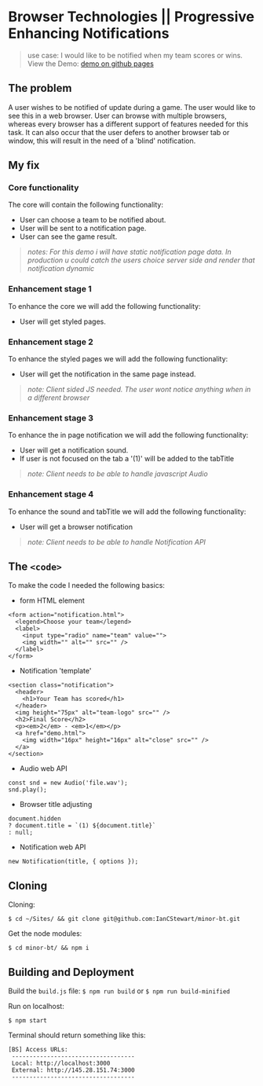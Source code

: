 # Browser Technologies || Progressive Enhancing Notifications
> use case: I would like to be notified when my team scores or wins.
> View the Demo: [demo on github pages](http://iancstewart.github.io/minor-bt/notification/demo.html)

## The problem
A user wishes to be notified of update during a game. The user would like to see this in a web browser. User can browse with multiple browsers, whereas every browser has a different support of features needed for this task. It can also occur that the user defers to another browser tab or window, this will result in the need of a 'blind' notification.

## My fix
### Core functionality
The core will contain the following functionality:

- User can choose a team to be notified about.
- User will be sent to a notification page.
- User can see the game result.

> *notes: For this demo i will have static notification page data. In production u could catch the users choice server side and render that notification dynamic*

### Enhancement stage 1
To enhance the core we will add the following functionality:

- User will get styled pages.

### Enhancement stage 2
To enhance the styled pages we will add the following functionality:

- User will get the notification in the same page instead.

> *note: Client sided JS needed. The user wont notice anything when in a different browser*

### Enhancement stage 3
To enhance the in page notification we will add the following functionality:

- User will get a notification sound.
- If user is not focused on the tab a '(1)' will be added to the tabTitle

> *note: Client needs to be able to handle javascript Audio*

### Enhancement stage 4
To enhance the sound and tabTitle we will add the following functionality:

- User will get a browser notification

> *note: Client needs to be able to handle Notification API*

## The `<code>`
To make the code I needed the following basics:

- form HTML element
```
<form action="notification.html">
  <legend>Choose your team</legend>
  <label>
    <input type="radio" name="team" value="">
    <img width="" alt="" src="" />
  </label>
</form>
```
- Notification 'template'
```
<section class="notification">
  <header>
    <h1>Your Team has scored</h1>
  </header>
  <img height="75px" alt="team-logo" src="" />
  <h2>Final Score</h2>
  <p><em>2</em> - <em>1</em></p>
  <a href="demo.html">
    <img width="16px" height="16px" alt="close" src="" />
  </a>
</section>
```
- Audio web API
```
const snd = new Audio('file.wav');
snd.play();
```
- Browser title adjusting
```
document.hidden
? document.title = `(1) ${document.title}`
: null;
```
- Notification web API
```
new Notification(title, { options });
```

## Cloning
Cloning:
```
$ cd ~/Sites/ && git clone git@github.com:IanCStewart/minor-bt.git
```

Get the node modules:
```
$ cd minor-bt/ && npm i
```

## Building and Deployment
Build the `build.js` file:
`$ npm run build` or `$ npm run build-minified`

Run on localhost:
```
$ npm start
```

Terminal should return something like this:
```
[BS] Access URLs:
 -----------------------------------
 Local: http://localhost:3000
 External: http://145.28.151.74:3000
 -----------------------------------
```
